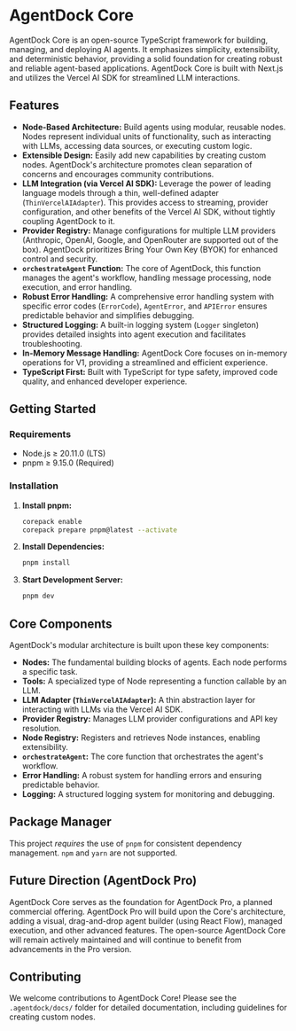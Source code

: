 # AgentDock Core

AgentDock Core is an open-source TypeScript framework for building, managing, and deploying AI agents. It emphasizes simplicity, extensibility, and deterministic behavior, providing a solid foundation for creating robust and reliable agent-based applications. AgentDock Core is built with Next.js and utilizes the Vercel AI SDK for streamlined LLM interactions.

## Features

*   **Node-Based Architecture:**  Build agents using modular, reusable nodes.  Nodes represent individual units of functionality, such as interacting with LLMs, accessing data sources, or executing custom logic.
*   **Extensible Design:** Easily add new capabilities by creating custom nodes.  AgentDock's architecture promotes clean separation of concerns and encourages community contributions.
*   **LLM Integration (via Vercel AI SDK):**  Leverage the power of leading language models through a thin, well-defined adapter (`ThinVercelAIAdapter`).  This provides access to streaming, provider configuration, and other benefits of the Vercel AI SDK, without tightly coupling AgentDock to it.
*   **Provider Registry:**  Manage configurations for multiple LLM providers (Anthropic, OpenAI, Google, and OpenRouter are supported out of the box).  AgentDock prioritizes Bring Your Own Key (BYOK) for enhanced control and security.
*   **`orchestrateAgent` Function:**  The core of AgentDock, this function manages the agent's workflow, handling message processing, node execution, and error handling.
*   **Robust Error Handling:**  A comprehensive error handling system with specific error codes (`ErrorCode`), `AgentError`, and `APIError` ensures predictable behavior and simplifies debugging.
*   **Structured Logging:**  A built-in logging system (`Logger` singleton) provides detailed insights into agent execution and facilitates troubleshooting.
*   **In-Memory Message Handling:** AgentDock Core focuses on in-memory operations for V1, providing a streamlined and efficient experience.
*   **TypeScript First:** Built with TypeScript for type safety, improved code quality, and enhanced developer experience.

## Getting Started

### Requirements

*   Node.js ≥ 20.11.0 (LTS)
*   pnpm ≥ 9.15.0 (Required)

### Installation

1.  **Install pnpm:**

    ```bash
    corepack enable
    corepack prepare pnpm@latest --activate
    ```
2.  **Install Dependencies:**

    ```bash
    pnpm install
    ```

3.  **Start Development Server:**

    ```bash
    pnpm dev
    ```

## Core Components

AgentDock's modular architecture is built upon these key components:

*   **Nodes:** The fundamental building blocks of agents. Each node performs a specific task.
*   **Tools:** A specialized type of Node representing a function callable by an LLM.
*   **LLM Adapter (`ThinVercelAIAdapter`):**  A thin abstraction layer for interacting with LLMs via the Vercel AI SDK.
*   **Provider Registry:** Manages LLM provider configurations and API key resolution.
*   **Node Registry:** Registers and retrieves Node instances, enabling extensibility.
*   **`orchestrateAgent`:** The core function that orchestrates the agent's workflow.
*   **Error Handling:**  A robust system for handling errors and ensuring predictable behavior.
*   **Logging:** A structured logging system for monitoring and debugging.

## Package Manager

This project *requires* the use of `pnpm` for consistent dependency management.  `npm` and `yarn` are not supported.

## Future Direction (AgentDock Pro)

AgentDock Core serves as the foundation for AgentDock Pro, a planned commercial offering. AgentDock Pro will build upon the Core's architecture, adding a visual, drag-and-drop agent builder (using React Flow), managed execution, and other advanced features. The open-source AgentDock Core will remain actively maintained and will continue to benefit from advancements in the Pro version.

## Contributing

We welcome contributions to AgentDock Core!  Please see the `.agentdock/docs/` folder for detailed documentation, including guidelines for creating custom nodes.